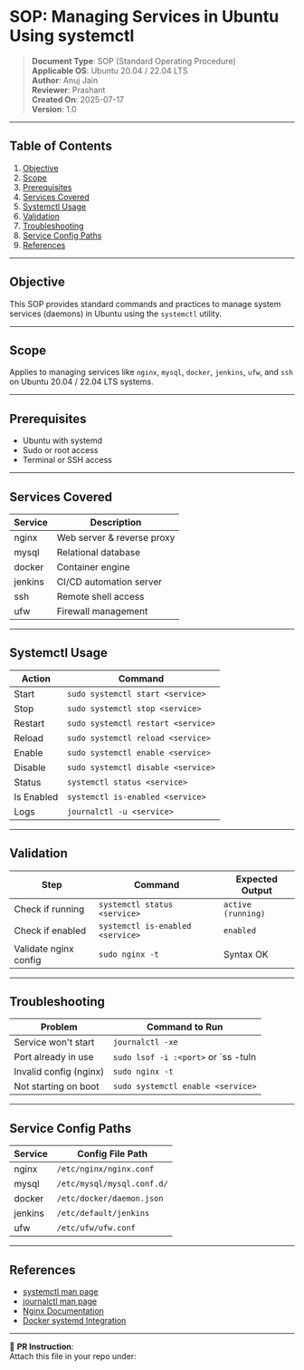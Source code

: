 # SOP: Managing Services in Ubuntu Using systemctl

> **Document Type**: SOP (Standard Operating Procedure)  
> **Applicable OS**: Ubuntu 20.04 / 22.04 LTS  
> **Author**: Anuj Jain  
> **Reviewer**: Prashant  
> **Created On**: 2025-07-17  
> **Version**: 1.0

---

## Table of Contents

1. [Objective](#objective)  
2. [Scope](#scope)  
3. [Prerequisites](#prerequisites)  
4. [Services Covered](#services-covered)  
5. [Systemctl Usage](#systemctl-usage)  
6. [Validation](#validation)  
7. [Troubleshooting](#troubleshooting)  
8. [Service Config Paths](#service-config-paths)  
9. [References](#references)

---

## Objective

This SOP provides standard commands and practices to manage system services (daemons) in Ubuntu using the `systemctl` utility.

---

## Scope

Applies to managing services like `nginx`, `mysql`, `docker`, `jenkins`, `ufw`, and `ssh` on Ubuntu 20.04 / 22.04 LTS systems.

---

## Prerequisites

- Ubuntu with systemd
- Sudo or root access
- Terminal or SSH access

---

## Services Covered

| Service   | Description                    |
|-----------|--------------------------------|
| nginx     | Web server & reverse proxy     |
| mysql     | Relational database            |
| docker    | Container engine               |
| jenkins   | CI/CD automation server        |
| ssh       | Remote shell access            |
| ufw       | Firewall management            |

---

## Systemctl Usage

| Action     | Command                                |
|------------|----------------------------------------|
| Start      | `sudo systemctl start <service>`       |
| Stop       | `sudo systemctl stop <service>`        |
| Restart    | `sudo systemctl restart <service>`     |
| Reload     | `sudo systemctl reload <service>`      |
| Enable     | `sudo systemctl enable <service>`      |
| Disable    | `sudo systemctl disable <service>`     |
| Status     | `systemctl status <service>`           |
| Is Enabled | `systemctl is-enabled <service>`       |
| Logs       | `journalctl -u <service>`              |

---

## Validation

| Step                  | Command                              | Expected Output        |
|-----------------------|--------------------------------------|------------------------|
| Check if running      | `systemctl status <service>`         | `active (running)`     |
| Check if enabled      | `systemctl is-enabled <service>`     | `enabled`              |
| Validate nginx config | `sudo nginx -t`                      | Syntax OK              |

---

## Troubleshooting

| Problem                | Command to Run                                  |
|------------------------|--------------------------------------------------|
| Service won't start     | `journalctl -xe`                                 |
| Port already in use     | `sudo lsof -i :<port>` or `ss -tuln | grep :<port>` |
| Invalid config (nginx)  | `sudo nginx -t`                                  |
| Not starting on boot    | `sudo systemctl enable <service>`               |

---

## Service Config Paths

| Service  | Config File Path                |
|----------|---------------------------------|
| nginx    | `/etc/nginx/nginx.conf`         |
| mysql    | `/etc/mysql/mysql.conf.d/`      |
| docker   | `/etc/docker/daemon.json`       |
| jenkins  | `/etc/default/jenkins`          |
| ufw      | `/etc/ufw/ufw.conf`             |

---

## References

- [systemctl man page](https://man7.org/linux/man-pages/man1/systemctl.1.html)  
- [journalctl man page](https://man7.org/linux/man-pages/man1/journalctl.1.html)  
- [Nginx Documentation](https://nginx.org/en/docs/)  
- [Docker systemd Integration](https://docs.docker.com/config/daemon/systemd/)

---

📎 **PR Instruction**:  
Attach this file in your repo under:
